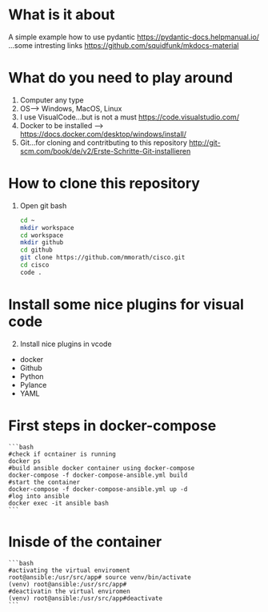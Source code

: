 # What is it about  #
A simple example how to use pydantic https://pydantic-docs.helpmanual.io/
...some intresting links https://github.com/squidfunk/mkdocs-material

# What do you need to play around #

1. Computer any type
2. OS--> Windows, MacOS, Linux
3. I use VisualCode...but is not a must  https://code.visualstudio.com/
4. Docker to be installed  --> https://docs.docker.com/desktop/windows/install/
5. Git...for cloning and contritbuting to this repository http://git-scm.com/book/de/v2/Erste-Schritte-Git-installieren

# How to clone this repository #
1. Open git bash 
    ```bash
    cd ~
    mkdir workspace
    cd workspace 
    mkdir github
    cd github
    git clone https://github.com/mmorath/cisco.git
    cd cisco
    code .
    ```
# Install some nice plugins for visual code #
2. Install nice plugins in vcode 
  * docker
  * Github
  * Python
  * Pylance
  * YAML

# First steps in docker-compose 
    ```bash
    #check if ocntainer is running
    docker ps
    #build ansible docker container using docker-compose
    docker-compose -f docker-compose-ansible.yml build
    #start the container
    docker-compose -f docker-compose-ansible.yml up -d
    #log into ansible
    docker exec -it ansible bash
    ```
# Inisde of the container 
    ```bash
    #activating the virtual enviroment
    root@ansible:/usr/src/app# source venv/bin/activate
    (venv) root@ansible:/usr/src/app# 
    #deactivatin the virtual enviromen
    (venv) root@ansible:/usr/src/app#deactivate
    ```
